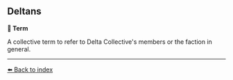 ## Deltans

**📑 Term**

A collective term to refer to Delta Collective's members or the faction in general.


----------
[⬅️ Back to index](../refs/#b730_s)